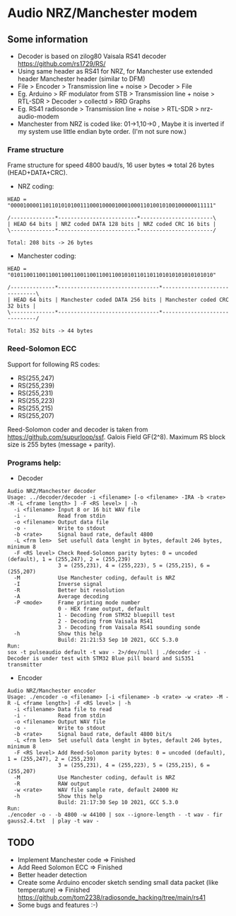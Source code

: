 # Audio NRZ/Manchester modem

## Some information
* Decoder is based on zilog80 Vaisala RS41 decoder https://github.com/rs1729/RS/
* Using same header as RS41 for NRZ, for Manchester use extended header Manchester header (similar to DFM)
* File > Encoder > Transmission line + noise > Decoder > File
* Eg. Arduino > RF modulator from STB > Transmission line + noise > RTL-SDR > Decoder > collectd > RRD Graphs
* Eg. RS41 radiosonde > Transmission line + noise > RTL-SDR > nrz-audio-modem
* Manchester from NRZ is coded like: 01->1,10->0 , Maybe it is inverted if my system use little endian byte order. (I'm not sure now.)

### Frame structure

Frame structure for speed 4800 baud/s, 16 user bytes => total 26 bytes (HEAD+DATA+CRC).
* NRZ coding:

```
HEAD = "0000100001101101010100111000100001000100011010010100100000011111"

/--------------*-------------------------*-----------------------\
| HEAD 64 bits | NRZ coded DATA 128 bits | NRZ coded CRC 16 bits |
\--------------*-------------------------*-----------------------/

Total: 208 bits -> 26 bytes

```

* Manchester coding:
```
HEAD = "0101100110011001100110011001100110010101101101101010101010101010"

/--------------*--------------------------------*------------------------------\
| HEAD 64 bits | Manchester coded DATA 256 bits | Manchester coded CRC 32 bits |
\--------------*--------------------------------*------------------------------/

Total: 352 bits -> 44 bytes

```
### Reed-Solomon ECC
Support for following RS codes:
* RS(255,247)
* RS(255,239)
* RS(255,231)
* RS(255,223)
* RS(255,215)
* RS(255,207)

Reed-Solomon coder and decoder is taken from https://github.com/supurloop/ssf. Galois Field GF(2^8). Maximum RS block size is 255 bytes (message + parity).


### Programs help:
* Decoder
```
Audio NRZ/Manchester decoder
Usage: ../decoder/decoder -i <filename> [-o <filename> -IRA -b <rate> -M -L <frame length> ] -F <RS level> | -h
  -i <filename> Input 8 or 16 bit WAV file
  -i -          Read from stdin
  -o <filename> Output data file
  -o -          Write to stdout
  -b <rate>     Signal baud rate, default 4800
  -L <frm len>  Set usefull data lenght in bytes, default 246 bytes, minimum 8
  -F <RS level> Check Reed-Solomon parity bytes: 0 = uncoded (default), 1 = (255,247), 2 = (255,239)
                3 = (255,231), 4 = (255,223), 5 = (255,215), 6 = (255,207)
  -M            Use Manchester coding, default is NRZ
  -I            Inverse signal
  -R            Better bit resolution
  -A            Average decoding
  -P <mode>     Frame printing mode number
                0 - HEX frame output, default
                1 - Decoding from STM32 bluepill test
                2 - Decoding from Vaisala RS41
                3 - Decoding from Vaisala RS41 sounding sonde
  -h            Show this help
                Build: 21:21:53 Sep 10 2021, GCC 5.3.0
Run:
sox -t pulseaudio default -t wav - 2>/dev/null | ./decoder -i -
Decoder is under test with STM32 Blue pill board and Si5351 transmitter
```
	
* Encoder
```
Audio NRZ/Manchester encoder
Usage: ./encoder -o <filename> [-i <filename> -b <rate> -w <rate> -M -R -L <frame length>] -F <RS level> | -h
  -i <filename> Data file to read
  -i -          Read from stdin
  -o <filename> Output WAV file
  -o -          Write to stdout
  -b <rate>     Signal baud rate, default 4800 bit/s
  -L <frm len>  Set usefull data lenght in bytes, default 246 bytes, minimum 8
  -F <RS level> Add Reed-Solomon parity bytes: 0 = uncoded (default), 1 = (255,247), 2 = (255,239)
                3 = (255,231), 4 = (255,223), 5 = (255,215), 6 = (255,207)
  -M            Use Manchester coding, default is NRZ
  -R            RAW output
  -w <rate>     WAV file sample rate, default 24000 Hz
  -h            Show this help
                Build: 21:17:30 Sep 10 2021, GCC 5.3.0
Run:
./encoder -o - -b 4800 -w 44100 | sox --ignore-length - -t wav - fir gauss2.4.txt  | play -t wav -
```	

## TODO
* Implement Manchester code => Finished
* Add Reed Solomon ECC => Finished
* Better header detection
* Create some Arduino encoder sketch sending small data packet (like temperature) => Finished https://github.com/tom2238/radiosonde_hacking/tree/main/rs41
* Some bugs and features :-)
